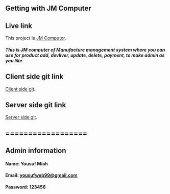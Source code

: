 ## Getting with JM Computer

## Live link

This project is [JM Computer](https://tools-478a3.web.app).

##### This is JM computer of Manufacture management system where you can use for product add, devliver, update, delete, payment, to make admin as you like.

## Client side git link

[Client side git](https://github.com/programming-hero-web-course1/manufacturer-website-client-side-yousufmiah.git).

## Server side git link

[Server side git](https://github.com/programming-hero-web-course1/manufacturer-website-server-side-yousufmiah.git).

## ==================

## Admin information

#### Name: Yousuf Miah

#### Email: yousufweb99@gmail.com

#### Password: 123456
